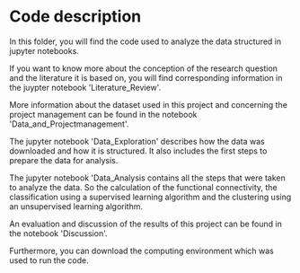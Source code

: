 # Code description

In this folder, you will find the code used to analyze the data structured in jupyter notebooks.

If you want to know more about the conception of the research question and the literature it is based on, you will find corresponding information in the juypter notebook 'Literature_Review'.

More information about the dataset used in this project and concerning the project management can be found in the notebook 'Data_and_Projectmanagement'.

The jupyter notebook 'Data_Exploration' describes how the data was downloaded and how it is structured. It also includes the first steps to prepare the data for analysis.

The jupyter notebook 'Data_Analysis contains all the steps that were taken to analyze the data. So the calculation of the functional connectivity, the classification using a supervised learning algorithm and the clustering using an unsupervised learning algorithm. 

An evaluation and discussion of the results of this project can be found in the notebook 'Discussion'.

Furthermore, you can download the computing environment which was used to run the code.